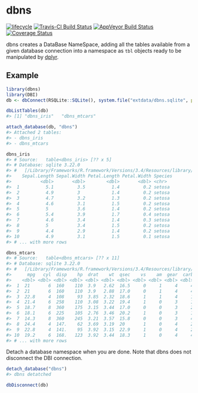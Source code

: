 <!-- README.md is generated from README.Rmd. Please edit that file -->
dbns
====

[![lifecycle](https://img.shields.io/badge/lifecycle-experimental-orange.svg)](https://www.tidyverse.org/lifecycle/#experimental)
[![Travis-CI Build
Status](https://travis-ci.org/mdlincoln/dbns.svg?branch=master)](https://travis-ci.org/mdlincoln/dbns)
[![AppVeyor Build
Status](https://ci.appveyor.com/api/projects/status/github/mdlincoln/dbns?branch=master&svg=true)](https://ci.appveyor.com/project/mdlincoln/dbns)
[![Coverage
Status](https://img.shields.io/codecov/c/github/mdlincoln/dbns/master.svg)](https://codecov.io/github/mdlincoln/dbns?branch=master)

dbns creates a DataBase NameSpace, adding all the tables available from
a given database connection into a namespace as `tbl` objects ready to
be manipulated by
[dplyr](https://cran.r-project.org/web/packages/dplyr/index.html).

Example
-------

``` r
library(dbns)
library(DBI)
db <- dbConnect(RSQLite::SQLite(), system.file("extdata/dbns.sqlite", package = "dbns"))

dbListTables(db)
#> [1] "dbns_iris"   "dbns_mtcars"

attach_database(db, "dbns")
#> Attached 2 tables:
#> - dbns_iris 
#> - dbns_mtcars

dbns_iris
#> # Source:   table<dbns_iris> [?? x 5]
#> # Database: sqlite 3.22.0
#> #   [/Library/Frameworks/R.framework/Versions/3.4/Resources/library/dbns/extdata/dbns.sqlite]
#>    Sepal.Length Sepal.Width Petal.Length Petal.Width Species
#>           <dbl>       <dbl>        <dbl>       <dbl> <chr>  
#>  1          5.1         3.5          1.4         0.2 setosa 
#>  2          4.9         3            1.4         0.2 setosa 
#>  3          4.7         3.2          1.3         0.2 setosa 
#>  4          4.6         3.1          1.5         0.2 setosa 
#>  5          5           3.6          1.4         0.2 setosa 
#>  6          5.4         3.9          1.7         0.4 setosa 
#>  7          4.6         3.4          1.4         0.3 setosa 
#>  8          5           3.4          1.5         0.2 setosa 
#>  9          4.4         2.9          1.4         0.2 setosa 
#> 10          4.9         3.1          1.5         0.1 setosa 
#> # ... with more rows

dbns_mtcars
#> # Source:   table<dbns_mtcars> [?? x 11]
#> # Database: sqlite 3.22.0
#> #   [/Library/Frameworks/R.framework/Versions/3.4/Resources/library/dbns/extdata/dbns.sqlite]
#>      mpg   cyl  disp    hp  drat    wt  qsec    vs    am  gear  carb
#>    <dbl> <dbl> <dbl> <dbl> <dbl> <dbl> <dbl> <dbl> <dbl> <dbl> <dbl>
#>  1  21       6  160    110  3.9   2.62  16.5     0     1     4     4
#>  2  21       6  160    110  3.9   2.88  17.0     0     1     4     4
#>  3  22.8     4  108     93  3.85  2.32  18.6     1     1     4     1
#>  4  21.4     6  258    110  3.08  3.22  19.4     1     0     3     1
#>  5  18.7     8  360    175  3.15  3.44  17.0     0     0     3     2
#>  6  18.1     6  225    105  2.76  3.46  20.2     1     0     3     1
#>  7  14.3     8  360    245  3.21  3.57  15.8     0     0     3     4
#>  8  24.4     4  147.    62  3.69  3.19  20       1     0     4     2
#>  9  22.8     4  141.    95  3.92  3.15  22.9     1     0     4     2
#> 10  19.2     6  168.   123  3.92  3.44  18.3     1     0     4     4
#> # ... with more rows
```

Detach a database namespace when you are done. Note that dbns does not
disconnect the DBI connection.

``` r
detach_database("dbns")
#> dbns detatched

dbDisconnect(db)
```
